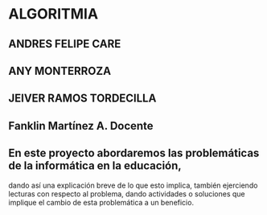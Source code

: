 # ALGORITMIA
## ANDRES FELIPE CARE
## ANY MONTERROZA
## JEIVER RAMOS TORDECILLA
## Fanklin Martínez A. Docente
## En este proyecto abordaremos las problemáticas de la informática en la educación, 
dando así una explicación breve de lo que esto implica, también  ejerciendo lecturas con respecto al problema, dando actividades o soluciones que implique el cambio de esta problemática a un beneficio.
